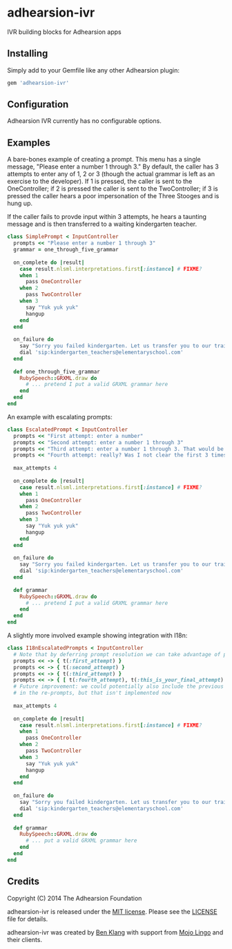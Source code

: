 adhearsion-ivr
===============

IVR building blocks for Adhearsion apps

## Installing

Simply add to your Gemfile like any other Adhearsion plugin:

```Ruby
gem 'adhearsion-ivr'
```

## Configuration

Adhearsion IVR currently has no configurable options.

## Examples

A bare-bones example of creating a prompt. This menu has a single message, "Please enter a number 1 through 3."  By default, the caller has 3 attempts to enter any of 1, 2 or 3 (though the actual grammar is left as an exercise to the developer).  If 1 is pressed, the caller is sent to the OneController; if 2 is pressed the caller is sent to the TwoController; if 3 is pressed the caller hears a poor impersonation of the Three Stooges and is hung up.

If the caller fails to provde input within 3 attempts, he hears a taunting message and is then transferred to a waiting kindergarten teacher.

```Ruby
class SimplePrompt < InputController
  prompts << "Please enter a number 1 through 3"
  grammar = one_through_five_grammar
  
  on_complete do |result|
    case result.nlsml.interpretations.first[:instance] # FIXME?
    when 1
      pass OneController
    when 2
      pass TwoController
    when 3
      say "Yuk yuk yuk"
      hangup
    end
  end
  
  on_failure do
    say "Sorry you failed kindergarten. Let us transfer you to our trained staff of kindergarten teachers."
    dial 'sip:kindergarten_teachers@elementaryschool.com'
  end
  
  def one_through_five_grammar
    RubySpeech::GRXML.draw do
      # ... pretend I put a valid GRXML grammar here
    end
  end
end
```

An example with escalating prompts:

```Ruby
class EscalatedPrompt < InputController
  prompts << "First attempt: enter a number"
  prompts << "Second attempt: enter a number 1 through 3"
  prompts << "Third attempt: enter a number 1 through 3. That would be the top row of your DTMF keypad. Don't get it wrong again."
  prompts << "Fourth attempt: really? Was I not clear the first 3 times? Last chance, dunce."
  
  max_attempts 4
 
  on_complete do |result|
    case result.nlsml.interpretations.first[:instance] # FIXME?
    when 1
      pass OneController
    when 2
      pass TwoController
    when 3
      say "Yuk yuk yuk"
      hangup
    end
  end
  
  on_failure do
    say "Sorry you failed kindergarten. Let us transfer you to our trained staff of kindergarten teachers."
    dial 'sip:kindergarten_teachers@elementaryschool.com'
  end
  
  def grammar
    RubySpeech::GRXML.draw do
      # ... pretend I put a valid GRXML grammar here
    end
  end
end
```

A slightly more involved example showing integration with I18n:

```Ruby
class I18nEscalatedPrompts < InputController
  # Note that by deferring prompt resolution we can take advantage of per-call variables such as language selection
  prompts << -> { t(:first_attempt) }
  prompts << -> { t(:second_attempt) }
  prompts << -> { t(:third_attempt) }
  prompts << -> { [ t(:fourth_attempt), t(:this_is_your_final_attempt) ] }
  # Future improvement: we could potentially also include the previous input
  # in the re-prompts, but that isn't implemented now
  
  max_attempts 4
 
  on_complete do |result|
    case result.nlsml.interpretations.first[:instance] # FIXME?
    when 1
      pass OneController
    when 2
      pass TwoController
    when 3
      say "Yuk yuk yuk"
      hangup
    end
  end
  
  on_failure do
    say "Sorry you failed kindergarten. Let us transfer you to our trained staff of kindergarten teachers."
    dial 'sip:kindergarten_teachers@elementaryschool.com'
  end
  
  def grammar
    RubySpeech::GRXML.draw do
      # ... put a valid GRXML grammar here
    end
  end
end
```

## Credits

Copyright (C) 2014 The Adhearsion Foundation

adhearsion-ivr is released under the [MIT license](http://opensource.org/licenses/MIT). Please see the [LICENSE](https://github.com/adhearsion/adhearsion-i18n/blob/master/LICENSE) file for details.

adhearsion-ivr was created by [Ben Klang](https://twitter.com/bklang) with support from [Mojo Lingo](https://mojolingo.com) and their clients.
